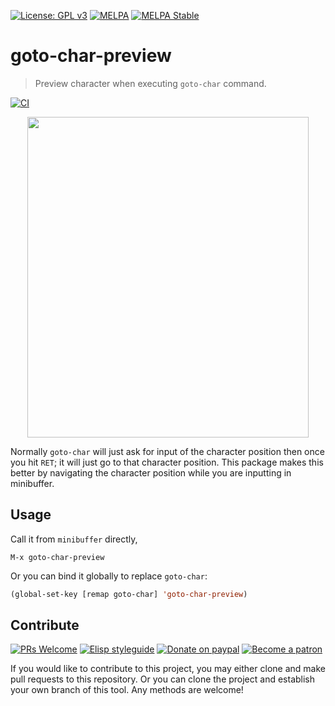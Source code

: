 [![License: GPL v3](https://img.shields.io/badge/License-GPL%20v3-blue.svg)](https://www.gnu.org/licenses/gpl-3.0)
[![MELPA](https://melpa.org/packages/goto-char-preview-badge.svg)](https://melpa.org/#/goto-char-preview)
[![MELPA Stable](https://stable.melpa.org/packages/goto-char-preview-badge.svg)](https://stable.melpa.org/#/goto-char-preview)

# goto-char-preview
> Preview character when executing `goto-char` command.

[![CI](https://github.com/emacs-vs/goto-char-preview/actions/workflows/test.yml/badge.svg)](https://github.com/emacs-vs/goto-char-preview/actions/workflows/test.yml)

<p align="center">
  <img src="./etc/goto-char-preview-demo.gif" width="450" height="513"/>
</p>

Normally `goto-char` will just ask for input of the character position then once 
you hit `RET`; it will just go to that character position. This package makes this
better by navigating the character position while you are inputting in minibuffer.

## Usage

Call it from `minibuffer` directly,
```
M-x goto-char-preview
```
Or you can bind it globally to replace `goto-char`:
```el
(global-set-key [remap goto-char] 'goto-char-preview)
```

## Contribute

[![PRs Welcome](https://img.shields.io/badge/PRs-welcome-brightgreen.svg)](http://makeapullrequest.com)
[![Elisp styleguide](https://img.shields.io/badge/elisp-style%20guide-purple)](https://github.com/bbatsov/emacs-lisp-style-guide)
[![Donate on paypal](https://img.shields.io/badge/paypal-donate-1?logo=paypal&color=blue)](https://www.paypal.me/jcs090218)
[![Become a patron](https://img.shields.io/badge/patreon-become%20a%20patron-orange.svg?logo=patreon)](https://www.patreon.com/jcs090218)

If you would like to contribute to this project, you may either
clone and make pull requests to this repository. Or you can
clone the project and establish your own branch of this tool.
Any methods are welcome!
